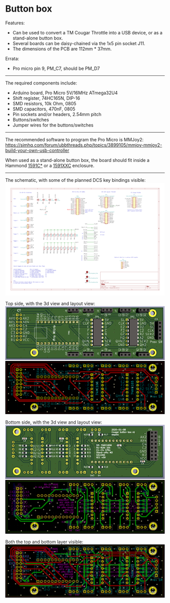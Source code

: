 # Button box

Features:
- Can be used to convert a TM Cougar Throttle into a USB device, or as a stand-alone button box.
- Several boards can be daisy-chained via the 1x5 pin socket J11.
- The dimensions of the PCB are 112mm * 37mm.

Errata:
- Pro micro pin 9, PM_C7, should be PM_D7

----

The required components include:
- Arduino board, Pro Micro 5V/16MHz ATmega32U4
- Shift register, 74HC165N, DIP-16
- SMD resistors, 10k Ohm, 0805
- SMD capacitors, 470nF, 0805
- Pin sockets and/or headers, 2.54mm pitch
- Buttons/switches
- Jumper wires for the buttons/switches

----

The recommended software to program the Pro Micro is MMJoy2:
<https://simhq.com/forum/ubbthreads.php/topics/3899105/mmjoy-mmjoy2-build-your-own-usb-controller>

When used as a stand-alone button box, the board should fit inside a Hammond [1591C*](1) or a [1591XXC](2) enclosure.

[1]: <http://www.hammondmfg.com/dwg2.htm>
[2]: <https://www.hammfg.com/part/1591XXCBK>
[3]: <http://www.hammondmfg.com/dwg2XX.htm>

----

[//]: # (Todo: add pictures of a soldered version)

The schematic, with some of the planned DCS key bindings visible:
![](./pics/schema.png)

Top side, with the 3d view and layout view:
![](./pics/front_3d.png)
![](./pics/front_layout.png)

Bottom side, with the 3d view and layout view:
![](./pics/back_3d.png)
![](./pics/back_layout.png)

Both the top and bottom layer visible:
![](./pics/layout.png)
